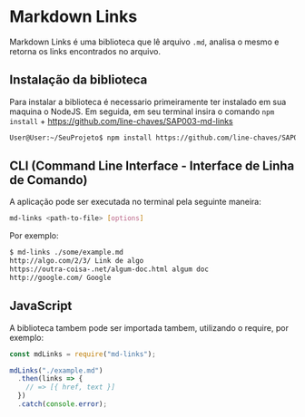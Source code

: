 # Markdown Links
Markdown Links é uma biblioteca que lê arquivo `.md`, analisa o mesmo e retorna os links encontrados no arquivo.

## Instalação da biblioteca
Para instalar a biblioteca é necessario primeiramente ter instalado em sua maquina o NodeJS. 
Em seguida, em seu terminal insira o comando `npm install` +  https://github.com/line-chaves/SAP003-md-links

```sh
User@User:~/SeuProjeto$ npm install https://github.com/line-chaves/SAP003-md-links
```

## CLI (Command Line Interface - Interface de Linha de Comando)

A aplicação pode ser executada no terminal pela seguinte maneira: 

```sh
md-links <path-to-file> [options]
```
Por exemplo:

```sh
$ md-links ./some/example.md
http://algo.com/2/3/ Link de algo
https://outra-coisa-.net/algum-doc.html algum doc
http://google.com/ Google
```
## JavaScript
A biblioteca tambem pode ser importada tambem, utilizando o require, por exemplo:
``` js
const mdLinks = require("md-links");

mdLinks("./example.md")
  .then(links => {
    // => [{ href, text }]
  })
  .catch(console.error);
```
